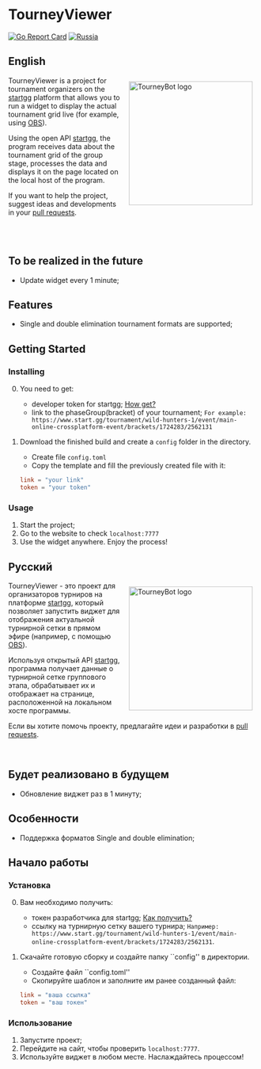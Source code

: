 # TourneyViewer

[![Go Report Card](https://goreportcard.com/badge/github.com/DreamerVulpi/tourneyViewer)](https://goreportcard.com/report/github.com/DreamerVulpi/tourneyViewer) [![Russia](https://upload.wikimedia.org/wikipedia/en/thumb/f/f3/Flag_of_Russia.svg/28px-Flag_of_Russia.svg.png)](#русский)

## English

<img style="padding: 10px" align="right" alt="TourneyBot logo" src="https://i.imgur.com/ny2A2WJ.png" width="250">

TourneyViewer is a project for tournament organizers on the [startgg](https://www.start.gg/) platform that allows you to run a widget to display the actual tournament grid live (for example, using [OBS](https://obsproject.com/)).

Using the open API [startgg](https://www.start.gg/), the program receives data about the tournament grid of the group stage, processes the data and displays it on the page located on the local host of the program.

If you want to help the project, suggest ideas and developments in your [pull requests](https://github.com/DreamerVulpi/tourneyViewer/pulls).  

<br>
<br>

## To be realized in the future

* Update widget every 1 minute;

## Features

* Single and double elimination tournament formats are supported;
  
## Getting Started

### Installing

0. You need to get:
   * developer token for startgg; [How get?](https://developer.start.gg/docs/authentication/)
   * link to the phaseGroup(bracket) of your tournament;
    ```For example: https://www.start.gg/tournament/wild-hunters-1/event/main-online-crossplatform-event/brackets/1724283/2562131```
1. Download the finished build and create a ```config``` folder in the directory.
    * Create file ```config.toml```
    * Copy the template and fill the previously created file with it:

    ```toml
    link = "your link"
    token = "your token"
    ```

### Usage

1. Start the project;
2. Go to the website to check ```localhost:7777```
3. Use the widget anywhere. Enjoy the process!

## Русский

<img style="padding: 10px" align="right" alt="TourneyBot logo" src="https://i.imgur.com/ny2A2WJ.png" width="250">

TourneyViewer - это проект для организаторов турниров на платформе [startgg](https://www.start.gg/), который позволяет запустить виджет для отображения актуальной турнирной сетки в прямом эфире (например, с помощью [OBS](https://obsproject.com/)).

Используя открытый API [startgg](https://www.start.gg/), программа получает данные о турнирной сетке группового этапа, обрабатывает их и отображает на странице, расположенной на локальном хосте программы.

Если вы хотите помочь проекту, предлагайте идеи и разработки в [pull requests](https://github.com/DreamerVulpi/tourneyViewer/pulls).    

<br>

## Будет реализовано в будущем

* Обновление виджет раз в 1 минуту;
  
## Особенности

* Поддержка форматов Single and double elimination;

## Начало работы

### Установка

0. Вам необходимо получить:
   * токен разработчика для startgg; [Как получить?](https://developer.start.gg/docs/authentication/)
   * ссылку на турнирную сетку вашего турнира;
    ``Например: https://www.start.gg/tournament/wild-hunters-1/event/main-online-crossplatform-event/brackets/1724283/2562131``.
1. Скачайте готовую сборку и создайте папку ``config'' в директории.
    * Создайте файл ``config.toml''
    * Скопируйте шаблон и заполните им ранее созданный файл:

    ```toml
    link = "ваша ссылка"
    token = "ваш токен"
    ```

### Использование

1. Запустите проект;
2. Перейдите на сайт, чтобы проверить ```localhost:7777```.
3. Используйте виджет в любом месте. Наслаждайтесь процессом!
